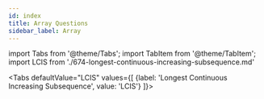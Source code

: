 ```yaml
---
id: index
title: Array Questions
sidebar_label: Array
---
```


import Tabs from '@theme/Tabs';
import TabItem from '@theme/TabItem';
import LCIS from './674-longest-continuous-increasing-subsequence.md'

<Tabs
defaultValue="LCIS"
values={[
{label: 'Longest Continuous Increasing Subsequence', value: 'LCIS'}
]}>
<TabItem value="LCIS">
<LCIS/>
</TabItem>
</Tabs>
